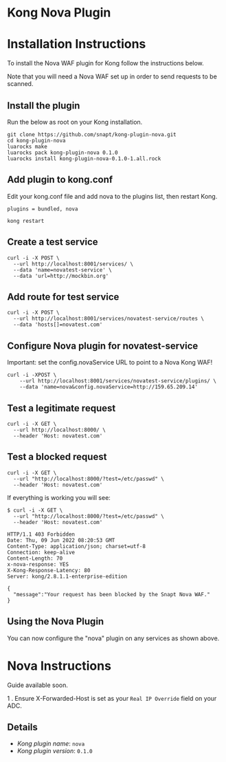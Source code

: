 Kong Nova Plugin
====================

# Installation Instructions

To install the Nova WAF plugin for Kong follow the instructions below. 

Note that you will need a Nova WAF set up in order to send requests to be scanned. 

## Install the plugin
Run the below as root on your Kong installation.

```
git clone https://github.com/snapt/kong-plugin-nova.git
cd kong-plugin-nova
luarocks make
luarocks pack kong-plugin-nova 0.1.0
luarocks install kong-plugin-nova-0.1.0-1.all.rock
```

## Add plugin to kong.conf
Edit your kong.conf file and add nova to the plugins list, then restart Kong.

```
plugins = bundled, nova
```

```
kong restart
```

## Create a test service
```
curl -i -X POST \
  --url http://localhost:8001/services/ \
  --data 'name=novatest-service' \
  --data 'url=http://mockbin.org'
```

## Add route for test service
```
curl -i -X POST \
  --url http://localhost:8001/services/novatest-service/routes \
  --data 'hosts[]=novatest.com'
```

## Configure Nova plugin for novatest-service
Important: set the config.novaService URL to point to a Nova Kong WAF!

```
curl -i -XPOST \
    --url http://localhost:8001/services/novatest-service/plugins/ \
    --data 'name=nova&config.novaService=http://159.65.209.14'
```

## Test a legitimate request
```
curl -i -X GET \
  --url http://localhost:8000/ \
  --header 'Host: novatest.com'
```  

## Test a blocked request
```
curl -i -X GET \
  --url "http://localhost:8000/?test=/etc/passwd" \
  --header 'Host: novatest.com'
```

If everything is working you will see: 
```
$ curl -i -X GET \
  --url "http://localhost:8000/?test=/etc/passwd" \
  --header 'Host: novatest.com'

HTTP/1.1 403 Forbidden
Date: Thu, 09 Jun 2022 08:20:53 GMT
Content-Type: application/json; charset=utf-8
Connection: keep-alive
Content-Length: 70
x-nova-response: YES
X-Kong-Response-Latency: 80
Server: kong/2.8.1.1-enterprise-edition

{
  "message":"Your request has been blocked by the Snapt Nova WAF."
}
```

## Using the Nova Plugin

You can now configure the "nova" plugin on any services as shown above. 


# Nova Instructions

Guide available soon. 

1 . Ensure X-Forwarded-Host is set as your ```Real IP Override``` field on your ADC.


Details
-------

* *Kong plugin name*: `nova`
* *Kong plugin version*: `0.1.0`
